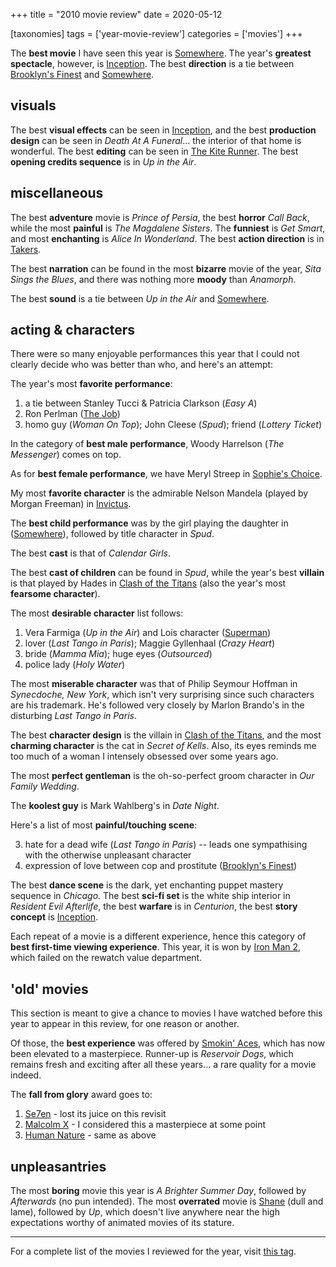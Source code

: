 +++
title = "2010 movie review"
date = 2020-05-12

[taxonomies]
tags = ['year-movie-review']
categories = ['movies']
+++

The **best movie** I have seen this year is
[Somewhere]. The year's **greatest spectacle**, however, is
[Inception]. The best **direction** is
a tie between [Brooklyn's Finest][Inception]
and [Somewhere].

## visuals

The best **visual effects** can be seen in
[Inception], and the best **production design** can be seen in *Death At
A Funeral*... the interior of that home is wonderful. The best
**editing** can be seen in [The Kite Runner][Inception]. The best
**opening credits sequence** is in *Up in the Air*.

## miscellaneous

The best **adventure** movie is *Prince of Persia*, the best **horror**
*Call Back*, while the most **painful** is *The
Magdalene Sisters*. The **funniest** is *Get Smart*, and most
**enchanting** is *Alice In Wonderland*. The best **action direction**
is in [Takers][Inception].

The best **narration** can be found in
the most **bizarre** movie of the year, *Sita Sings the Blues*,
and there was nothing more **moody** than *Anamorph*.

The best **sound** is a tie between *Up in the Air* and [Somewhere].

## acting & characters

There were so many enjoyable performances this year that I could not
clearly decide who was better than who, and here's an attempt:

The year's most **favorite performance**:

1.  a tie between Stanley Tucci & Patricia Clarkson (*Easy A*)
2.  Ron Perlman ([The Job])
3.  homo guy (*Woman On Top*); John Cleese (*Spud*); friend (*Lottery
    Ticket*)

In the category of **best male performance**,
Woody Harrelson (*The Messenger*) comes on top.

As for **best female performance**,
we have Meryl Streep in [Sophie's Choice][The Job].

My most **favorite character** is the admirable Nelson Mandela (played
by Morgan Freeman) in [Invictus][The Job].

The **best child performance** was by the girl playing the daughter in
([Somewhere]), followed by title character in *Spud*.

The best **cast** is that of *Calendar Girls*.

The best **cast of children** can be found in *Spud*, while the year's
best **villain** is that played by Hades in [Clash of the Titans]
(also the year's most **fearsome character**).

The most **desirable character** list follows:

1. Vera Farmiga (*Up in the Air*) and Lois character
   ([Superman][Inception])
2. lover (*Last Tango in Paris*); Maggie Gyllenhaal (*Crazy Heart*)
3. bride (*Mamma Mia*); huge eyes (*Outsourced*)
4. police lady (*Holy Water*)

The most **miserable character** was that of Philip Seymour Hoffman in
*Synecdoche, New York*, which isn't very surprising since such
characters are his trademark. He's followed very closely by Marlon
Brando's in the disturbing *Last Tango in Paris*.

The best **character design** is the villain in [Clash of the Titans],
and the most **charming character** is the cat in *Secret of Kells*. Also,
its eyes reminds me too much of a woman I intensely obsessed over some
years ago.

The most **perfect gentleman** is the oh-so-perfect groom character
in *Our Family Wedding*.

The **koolest guy** is Mark Wahlberg's in *Date Night*.

Here's a list of most **painful/touching scene**:

3.  hate for a dead wife (*Last Tango in Paris*) -- leads one
    sympathising with the otherwise unpleasant character
4.  expression of love between cop and prostitute ([Brooklyn's
    Finest][Inception])

The best **dance scene** is the dark, yet enchanting puppet mastery
sequence in *Chicago*. The best **sci-fi set** is the white ship
interior in *Resident Evil Afterlife*, the best **warfare** is in
*Centurion*, the best **story concept** is
[Inception].

Each repeat of a movie is a different experience, hence this category of
**best first-time viewing experience**. This year, it is won by [Iron
Man 2], which failed on the rewatch value department.

## 'old' movies

This section is meant to give a chance to movies I have watched before
this year to appear in this review, for one reason or another.

Of those, the **best experience** was offered by [Smokin' Aces], which
has now been elevated to a masterpiece. Runner-up is *Reservoir Dogs*,
which remains fresh and exciting after all these years... a rare
quality for a movie indeed.

The **fall from glory** award goes to:

1.  [Se7en] - lost its juice on this revisit
2.  [Malcolm X][The Job] - I considered this a masterpiece at some point
3.  [Human Nature][Inception] - same as above

## unpleasantries

The most **boring** movie this year is *A Brighter Summer Day*, followed
by *Afterwards* (no pun intended). The most **overrated** movie is
[Shane][Inception] (dull and lame), followed by *Up*, which doesn't
live anywhere near the high expectations worthy of animated movies of
its stature.

---

For a complete list of the movies I reviewed for the year, visit [this tag].

[Somewhere]: @/somewhere-2010.md
[Inception]: @/many-many-recent-movies.md
[The Job]: @/recent-movies-2010-11-19.md
[Clash of the Titans]: @/clash-of-the-titans-2010.md
[Iron Man 2]: @/iron-man-2.md
[Smokin' Aces]: @/smokin-aces.md
[Se7en]: @/se7en-1995.md
[this tag]: http://tshepang.github.io/tags/2010-movie
